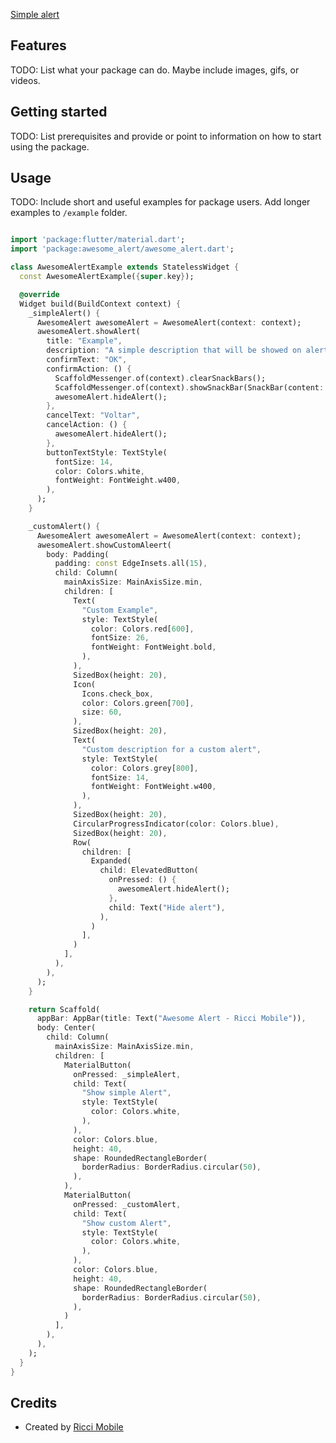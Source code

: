 <!--
This README describes the package. If you publish this package to pub.dev,
this README's contents appear on the landing page for your package.

For information about how to write a good package README, see the guide for
[writing package pages](https://dart.dev/guides/libraries/writing-package-pages).

For general information about developing packages, see the Dart guide for
[creating packages](https://dart.dev/guides/libraries/create-library-packages)
and the Flutter guide for
[developing packages and plugins](https://flutter.dev/developing-packages).
-->

[Simple alert](https://drive.google.com/file/d/1k2g-LaPqFJeV2hI6L41xAJrtCNC_L35q/view?usp=sharing)

## Features

TODO: List what your package can do. Maybe include images, gifs, or videos.

## Getting started

TODO: List prerequisites and provide or point to information on how to
start using the package.

## Usage

TODO: Include short and useful examples for package users. Add longer examples
to `/example` folder.

```dart

import 'package:flutter/material.dart';
import 'package:awesome_alert/awesome_alert.dart';

class AwesomeAlertExample extends StatelessWidget {
  const AwesomeAlertExample({super.key});

  @override
  Widget build(BuildContext context) {
    _simpleAlert() {
      AwesomeAlert awesomeAlert = AwesomeAlert(context: context);
      awesomeAlert.showAlert(
        title: "Example",
        description: "A simple description that will be showed on alert",
        confirmText: "OK",
        confirmAction: () {
          ScaffoldMessenger.of(context).clearSnackBars();
          ScaffoldMessenger.of(context).showSnackBar(SnackBar(content: Text("Pressed")));
          awesomeAlert.hideAlert();
        },
        cancelText: "Voltar",
        cancelAction: () {
          awesomeAlert.hideAlert();
        },
        buttonTextStyle: TextStyle(
          fontSize: 14,
          color: Colors.white,
          fontWeight: FontWeight.w400,
        ),
      );
    }

    _customAlert() {
      AwesomeAlert awesomeAlert = AwesomeAlert(context: context);
      awesomeAlert.showCustomAleert(
        body: Padding(
          padding: const EdgeInsets.all(15),
          child: Column(
            mainAxisSize: MainAxisSize.min,
            children: [
              Text(
                "Custom Example",
                style: TextStyle(
                  color: Colors.red[600],
                  fontSize: 26,
                  fontWeight: FontWeight.bold,
                ),
              ),
              SizedBox(height: 20),
              Icon(
                Icons.check_box,
                color: Colors.green[700],
                size: 60,
              ),
              SizedBox(height: 20),
              Text(
                "Custom description for a custom alert",
                style: TextStyle(
                  color: Colors.grey[800],
                  fontSize: 14,
                  fontWeight: FontWeight.w400,
                ),
              ),
              SizedBox(height: 20),
              CircularProgressIndicator(color: Colors.blue),
              SizedBox(height: 20),
              Row(
                children: [
                  Expanded(
                    child: ElevatedButton(
                      onPressed: () {
                        awesomeAlert.hideAlert();
                      },
                      child: Text("Hide alert"),
                    ),
                  )
                ],
              )
            ],
          ),
        ),
      );
    }

    return Scaffold(
      appBar: AppBar(title: Text("Awesome Alert - Ricci Mobile")),
      body: Center(
        child: Column(
          mainAxisSize: MainAxisSize.min,
          children: [
            MaterialButton(
              onPressed: _simpleAlert,
              child: Text(
                "Show simple Alert",
                style: TextStyle(
                  color: Colors.white,
                ),
              ),
              color: Colors.blue,
              height: 40,
              shape: RoundedRectangleBorder(
                borderRadius: BorderRadius.circular(50),
              ),
            ),
            MaterialButton(
              onPressed: _customAlert,
              child: Text(
                "Show custom Alert",
                style: TextStyle(
                  color: Colors.white,
                ),
              ),
              color: Colors.blue,
              height: 40,
              shape: RoundedRectangleBorder(
                borderRadius: BorderRadius.circular(50),
              ),
            )
          ],
        ),
      ),
    );
  }
}


```


## Credits

- Created by [Ricci Mobile](https://riccimobile.com.br)

